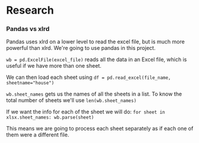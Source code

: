 # Research    
###  Pandas vs xlrd
Pandas uses xlrd on a lower level to read the excel file, but is much more powerful
than xlrd. We're going to use pandas in this project.

`wb = pd.ExcelFile(excel_file)` reads all the data in an Excel file, which is useful 
if we have more than one sheet.

We can then load each sheet using `df = pd.read_excel(file_name, sheetname="house")`

`wb.sheet_names` gets us the names of all the sheets in a list. To know
the total number of sheets we'll use `len(wb.sheet_names)`

If we want the info for each of the sheet we will do:
`for sheet in xlsx.sheet_names:
   wb.parse(sheet)`
   
This means we are going to process each sheet separately as if each one of them
were a different file.

